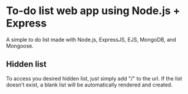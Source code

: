 # To-do list web app using Node.js + Express

A simple to do list made with Node.js, ExpressJS, EJS, MongoDB, and Mongoose.

## Hidden list

To access you desired hidden list, just simply add "/<hiddenString>" to the url. If the list doesn't exist, a blank list will be automatically rendered and created.
